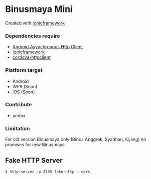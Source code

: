 # Binusmaya Mini

Created with [Ionicframework](ionicframework.com)

### Dependencies require

- [Android Asynchronous Http Client](http://loopj.com/android-async-http/)
- [Ionicframework](ionicframework.com)
- [cordova-httpclient](http://github.com/pedox/cordova-httpclient)

### Platform target

- Android
- WP8 (Soon)
- iOS (Soon)

### Contribute

- pedox

### Limitation
For old version Binusmaya only (Binus Anggrek, Syadhan, Kijang) no promises for new Binusmaya

## Fake HTTP Server

	$ http-server -p 2505 fake-http --cors